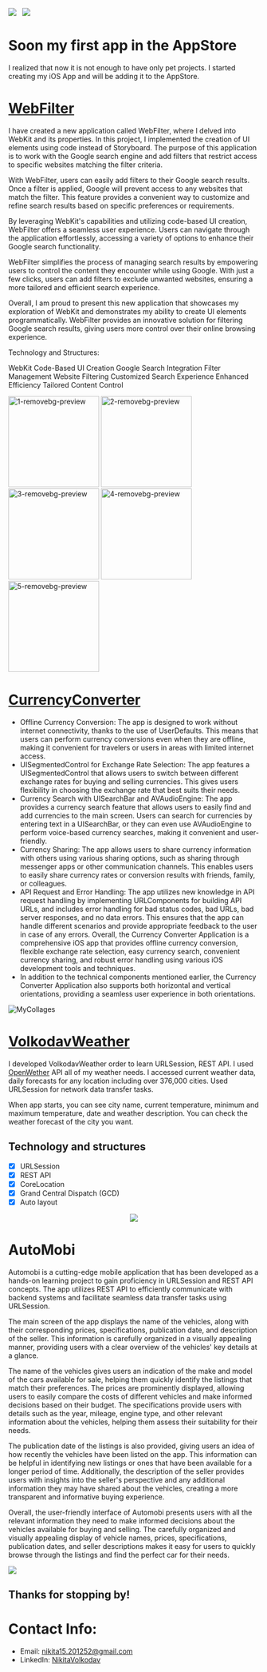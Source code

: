<a href="mailto:nikita15.201252@gmail.comm"><img src="https://img.shields.io/badge/Email-Nikita-8056d5.svg?style=for-the-badge&logo=minutemailer&logoColor=white"></a>&nbsp;&nbsp;&nbsp;<a href="https://www.linkedin.com/in/nikitavolkodav/" target="_blank"><img src="https://img.shields.io/badge/LinkedIn-Nikita%20Volkodav-brightgreen?style=for-the-badge&logo=linkedin&logoColor=white" ></a>

# Soon my first app in the AppStore

I realized that now it is not enough to have only pet projects. I started creating my iOS App and will be adding it to the AppStore.



 # [WebFilter](https://github.com/NikitaVolkodav/WebFilter) 

I have created a new application called WebFilter, where I delved into WebKit and its properties. In this project, I implemented the creation of UI elements using code instead of Storyboard. The purpose of this application is to work with the Google search engine and add filters that restrict access to specific websites matching the filter criteria.

With WebFilter, users can easily add filters to their Google search results. Once a filter is applied, Google will prevent access to any websites that match the filter. This feature provides a convenient way to customize and refine search results based on specific preferences or requirements.

By leveraging WebKit's capabilities and utilizing code-based UI creation, WebFilter offers a seamless user experience. Users can navigate through the application effortlessly, accessing a variety of options to enhance their Google search functionality.

WebFilter simplifies the process of managing search results by empowering users to control the content they encounter while using Google. With just a few clicks, users can add filters to exclude unwanted websites, ensuring a more tailored and efficient search experience.

Overall, I am proud to present this new application that showcases my exploration of WebKit and demonstrates my ability to create UI elements programmatically. WebFilter provides an innovative solution for filtering Google search results, giving users more control over their online browsing experience.

Technology and Structures:

WebKit
Code-Based UI Creation
Google Search Integration
Filter Management
Website Filtering
Customized Search Experience
Enhanced Efficiency
Tailored Content Control

<img width="182" alt="1-removebg-preview" src="https://github.com/NikitaVolkodav/NikitaVolkodav/assets/110492501/889cf53e-85c7-4374-bbaa-50e5a3348ad1">
<img width="182" alt="2-removebg-preview" src="https://github.com/NikitaVolkodav/NikitaVolkodav/assets/110492501/94f3ebe6-a908-44ec-a72b-ccc7307c43ec">
<img width="182" alt="3-removebg-preview" src="https://github.com/NikitaVolkodav/NikitaVolkodav/assets/110492501/a4b67ed0-142e-43b6-b1ea-9a7bdeba2464">
<img width="182" alt="4-removebg-preview" src="https://github.com/NikitaVolkodav/NikitaVolkodav/assets/110492501/fe056162-3ede-4dc9-b501-b0a1859cb750">
<img width="182" alt="5-removebg-preview" src="https://github.com/NikitaVolkodav/NikitaVolkodav/assets/110492501/bf5603e1-2f94-4fcc-8ddb-df46d29db2c3">

 # [CurrencyConverter](https://github.com/NikitaVolkodav/CurrencyConvert) 

- Offline Currency Conversion: The app is designed to work without internet connectivity, thanks to the use of UserDefaults. This means that users can perform currency conversions even when they are offline, making it convenient for travelers or users in areas with limited internet access.
- UISegmentedControl for Exchange Rate Selection: The app features a UISegmentedControl that allows users to switch between different exchange rates for buying and selling currencies. This gives users flexibility in choosing the exchange rate that best suits their needs.
- Currency Search with UISearchBar and AVAudioEngine: The app provides a currency search feature that allows users to easily find and add currencies to the main screen. Users can search for currencies by entering text in a UISearchBar, or they can even use AVAudioEngine to perform voice-based currency searches, making it convenient and user-friendly.
- Currency Sharing: The app allows users to share currency information with others using various sharing options, such as sharing through messenger apps or other communication channels. This enables users to easily share currency rates or conversion results with friends, family, or colleagues.
- API Request and Error Handling: The app utilizes new knowledge in API request handling by implementing URLComponents for building API URLs, and includes error handling for bad status codes, bad URLs, bad server responses, and no data errors. This ensures that the app can handle different scenarios and provide appropriate feedback to the user in case of any errors.
Overall, the Currency Converter Application is a comprehensive iOS app that provides offline currency conversion, flexible exchange rate selection, easy currency search, convenient currency sharing, and robust error handling using various iOS development tools and techniques.
- In addition to the technical components mentioned earlier, the Currency Converter Application also supports both horizontal and vertical orientations, providing a seamless user experience in both orientations.

![MyCollages](https://user-images.githubusercontent.com/110492501/233805209-6ac08bf5-be9b-4824-a081-4e994b476d07.jpg)

# [VolkodavWeather](https://github.com/NikitaVolkodav/VolkodavWeather) 

I developed VolkodavWeather order to learn URLSession, REST API. I used [OpenWether](https://openweathermap.org/api) API all of my weather needs. I accessed current weather data, daily forecasts for any location including over 376,000 cities. Used URLSession for network data transfer tasks. 

When app starts, you can see city name, current temperature, minimum and maximum temperature, date and weather description. You can check the weather forecast of the city you want.

## Technology and structures
- [x] URLSession
- [X] REST API
- [x] CoreLocation
- [x] Grand Central Dispatch (GCD)
- [x] Auto layout

<p align="center">

<img src="https://user-images.githubusercontent.com/110492501/227772635-003d0850-c1c7-438e-9b67-accf209e535a.jpg">
  
  
  
  # AutoMobi

  Automobi is a cutting-edge mobile application that has been developed as a hands-on learning project to gain proficiency in URLSession and REST API concepts. The app utilizes REST API to efficiently communicate with backend systems and facilitate seamless data transfer tasks using URLSession.

The main screen of the app displays the name of the vehicles, along with their corresponding prices, specifications, publication date, and description of the seller. This information is carefully organized in a visually appealing manner, providing users with a clear overview of the vehicles' key details at a glance.

The name of the vehicles gives users an indication of the make and model of the cars available for sale, helping them quickly identify the listings that match their preferences. The prices are prominently displayed, allowing users to easily compare the costs of different vehicles and make informed decisions based on their budget. The specifications provide users with details such as the year, mileage, engine type, and other relevant information about the vehicles, helping them assess their suitability for their needs.

The publication date of the listings is also provided, giving users an idea of how recently the vehicles have been listed on the app. This information can be helpful in identifying new listings or ones that have been available for a longer period of time. Additionally, the description of the seller provides users with insights into the seller's perspective and any additional information they may have shared about the vehicles, creating a more transparent and informative buying experience.

Overall, the user-friendly interface of Automobi presents users with all the relevant information they need to make informed decisions about the vehicles available for buying and selling. The carefully organized and visually appealing display of vehicle names, prices, specifications, publication dates, and seller descriptions makes it easy for users to quickly browse through the listings and find the perfect car for their needs.

<img src="https://user-images.githubusercontent.com/110492501/227722779-9f13b60b-41e1-4094-a8bc-52732123eb61.jpg">

</p>



## Thanks for stopping by!

# Contact Info:

- Email: nikita15.201252@gmail.com
- LinkedIn: [NikitaVolkodav](https://www.linkedin.com/in/nikitavolkodav/)


